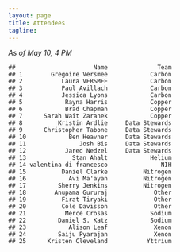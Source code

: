 ```yaml
---
layout: page
title: Attendees
tagline: 
---
```


_As of May 10, 4 PM_

    ##                      Name              Team
    ## 1        Gregoire Versmee            Carbon
    ## 2           Laura VERSMEE            Carbon
    ## 3           Paul Avillach            Carbon
    ## 4           Jessica Lyons            Carbon
    ## 5            Rayna Harris            Copper
    ## 6            Brad Chapman            Copper
    ## 7      Sarah Wait Zaranek            Copper
    ## 8          Kristin Ardlie     Data Stewards
    ## 9      Christopher Tabone     Data Stewards
    ## 10            Ben Heavner     Data Stewards
    ## 11               Josh Bis     Data Stewards
    ## 12           Jared Nedzel     Data Stewards
    ## 13             Stan Ahalt            Helium
    ## 14 valentina di francesco               NIH
    ## 15          Daniel Clarke          Nitrogen
    ## 16            Avi Ma'ayan          Nitrogen
    ## 17         Sherry Jenkins          Nitrogen
    ## 18        Anupama Gururaj             Other
    ## 19          Firat Tiryaki             Other
    ## 20          Cole Davisson             Other
    ## 21           Merce Crosas            Sodium
    ## 22         Daniel S. Katz            Sodium
    ## 23            Alison Leaf             Xenon
    ## 24         Saiju Pyarajan             Xenon
    ## 25      Kristen Cleveland           Yttrium

